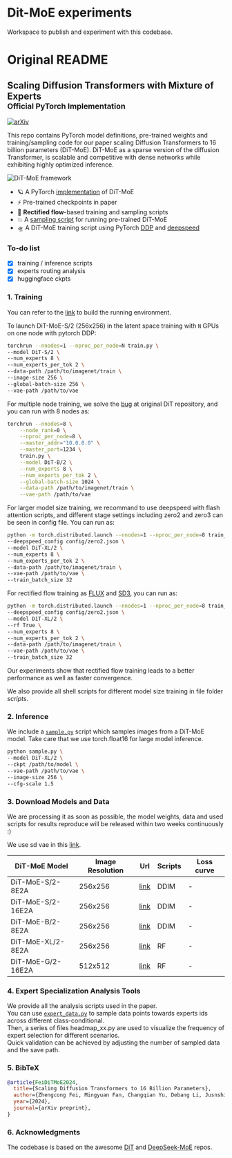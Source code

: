 # Dit-MoE experiments

Workspace to publish and experiment with this codebase.

# Original README

## Scaling Diffusion Transformers with Mixture of Experts <br><sub>Official PyTorch Implementation</sub>

[![arXiv](https://img.shields.io/badge/arXiv-2407.11633-b31b1b.svg)](https://arxiv.org/abs/2407.11633)

This repo contains PyTorch model definitions, pre-trained weights and training/sampling code for our paper scaling Diffusion Transformers to 16 billion parameters (DiT-MoE).
DiT-MoE as a sparse version of the diffusion Transformer, is scalable and competitive with dense networks while exhibiting highly optimized inference. 

![DiT-MoE framework](visuals/framework.png) 


* 🪐 A PyTorch [implementation](models.py) of DiT-MoE
* ⚡️ Pre-trained checkpoints in paper
* 🌋 **Rectified flow**-based training and sampling scripts 
* 💥 A [sampling script](sample.py) for running pre-trained DiT-MoE 
* 🛸 A DiT-MoE training script using PyTorch [DDP](train.py) and [deepspeed](train_deepspeed.py)


### To-do list

- [x] training / inference scripts
- [x] experts routing analysis
- [x] huggingface ckpts

### 1. Training 

You can refer to the [link](https://github.com/facebookresearch/DiT/blob/main/environment.yml) to build the running environment.

To launch DiT-MoE-S/2 (256x256) in the latent space training with `N` GPUs on one node with pytorch DDP:
```bash
torchrun --nnodes=1 --nproc_per_node=N train.py \
--model DiT-S/2 \
--num_experts 8 \
--num_experts_per_tok 2 \
--data-path /path/to/imagenet/train \
--image-size 256 \
--global-batch-size 256 \
--vae-path /path/to/vae
```


For multiple node training, we solve the [bug](https://github.com/facebookresearch/DiT/blob/main/train.py#L149) at original DiT repository, and you can run with 8 nodes as: 
```bash
torchrun --nnodes=8 \
    --node_rank=0 \
    --nproc_per_node=8 \
    --master_addr="10.0.0.0" \
    --master_port=1234 \
    train.py \
    --model DiT-B/2 \
    --num_experts 8 \
    --num_experts_per_tok 2 \
    --global-batch-size 1024 \
    --data-path /path/to/imagenet/train \
    --vae-path /path/to/vae
```


For larger model size training, we recommand to use deepspeed with flash attention scripts, and different stage settings including zero2 and zero3 can be seen in config file. 
You can run as:
```bash
python -m torch.distributed.launch --nnodes=1 --nproc_per_node=8 train_deepspeed.py \
--deepspeed_config config/zero2.json \
--model DiT-XL/2 \
--num_experts 8 \
--num_experts_per_tok 2 \
--data-path /path/to/imagenet/train \
--vae-path /path/to/vae \
--train_batch_size 32
```

For rectified flow training as [FLUX](https://github.com/black-forest-labs/flux) and [SD3](https://stability.ai/news/stable-diffusion-3), you can run as: 
```bash
python -m torch.distributed.launch --nnodes=1 --nproc_per_node=8 train_deepspeed.py \
--deepspeed_config config/zero2.json \
--model DiT-XL/2 \
--rf True \
--num_experts 8 \
--num_experts_per_tok 2 \
--data-path /path/to/imagenet/train \
--vae-path /path/to/vae \
--train_batch_size 32
```
Our experiments show that rectified flow training leads to a better performance as well as faster convergence. 


We also provide all shell scripts for different model size training in file folder *scripts*. 

### 2. Inference 

We include a [`sample.py`](sample.py) script which samples images from a DiT-MoE model. Take care that we use torch.float16 for large model inference. 
```bash
python sample.py \
--model DiT-XL/2 \
--ckpt /path/to/model \
--vae-path /path/to/vae \
--image-size 256 \
--cfg-scale 1.5
```


### 3. Download Models and Data 

We are processing it as soon as possible, the model weights, data and used scripts for results reproduce will be released within two weeks continuously :) 

We use sd vae in this [link](https://huggingface.co/feizhengcong/DiT-MoE/tree/main/sd-vae-ft-mse). 


| DiT-MoE Model     | Image Resolution | Url | Scripts | Loss curve |
|---------------|------------------|---------|---------|-------|
| DiT-MoE-S/2-8E2A | 256x256          | [link](https://huggingface.co/feizhengcong/DiT-MoE/blob/main/dit_moe_s_8E2A.pt)  | DDIM | -|
| DiT-MoE-S/2-16E2A | 256x256         | [link](https://huggingface.co/feizhengcong/DiT-MoE/blob/main/dit_moe_s_16E2A.pt)  | DDIM| -|
| DiT-MoE-B/2-8E2A | 256x256         | [link](https://huggingface.co/feizhengcong/DiT-MoE/blob/main/dit_moe_b_8E2A.pt)  | DDIM | -|
| DiT-MoE-XL/2-8E2A | 256x256         | [link](https://huggingface.co/feizhengcong/DiT-MoE/blob/main/dit_moe_xl_8E2A.pt)   | RF|-|
| DiT-MoE-G/2-16E2A | 512x512         | [link](https://huggingface.co/feizhengcong/DiT-MoE/blob/main/dit_moe_g_16E2A.pt)  | RF|-|


### 4. Expert Specialization Analysis Tools

We provide all the analysis scripts used in the paper.  
You can use [`expert_data.py`](analysis/expert_data.py) to sample data points towards experts ids across different class-conditional.  
Then, a series of files headmap_xx.py are used to visualize the frequency of expert selection for different scenarios.  
Quick validation can be achieved by adjusting the number of sampled data and the save path. 



### 5. BibTeX

```bibtex
@article{FeiDiTMoE2024,
  title={Scaling Diffusion Transformers to 16 Billion Parameters},
  author={Zhengcong Fei, Mingyuan Fan, Changqian Yu, Debang Li, Jusnshi Huang},
  year={2024},
  journal={arXiv preprint},
}
```


### 6. Acknowledgments

The codebase is based on the awesome [DiT](https://github.com/facebookresearch/DiT) and [DeepSeek-MoE](https://github.com/deepseek-ai/DeepSeek-MoE) repos. 



